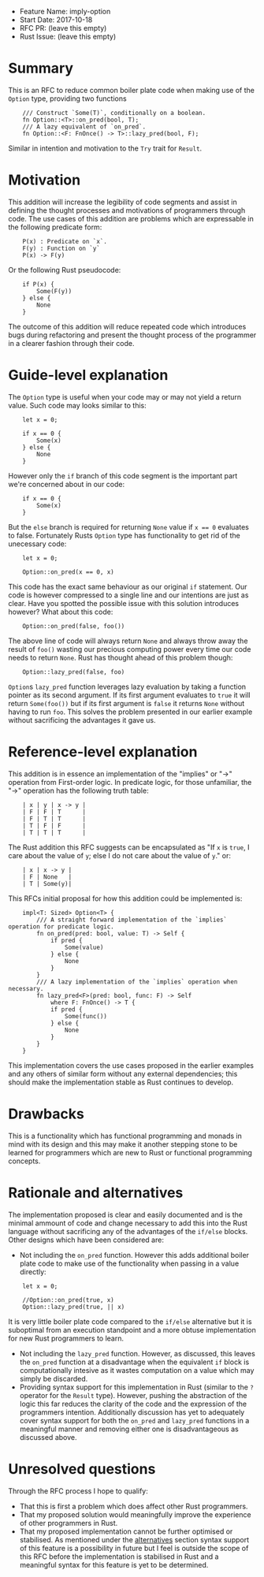 - Feature Name: imply-option
- Start Date: 2017-10-18
- RFC PR: (leave this empty)
- Rust Issue: (leave this empty)

# Summary
[summary]: #summary

This is an RFC to reduce common boiler plate code when making use of the `Option` type, providing two functions
```
    /// Construct `Some(T)`, conditionally on a boolean.
    fn Option::<T>::on_pred(bool, T);
    /// A lazy equivalent of `on_pred`.
    fn Option::<F: FnOnce() -> T>::lazy_pred(bool, F);
```
Similar in intention and motivation to the `Try` trait for `Result`.

# Motivation
[motivation]: #motivation

This addition will increase the legibility of code segments and assist in defining the thought processes and motivations of programmers through code. The use cases of this addition are problems which are expressable in the following predicate form:
```
    P(x) : Predicate on `x`.
    F(y) : Function on `y`
    P(x) -> F(y)
```
Or the following Rust pseudocode:
```
    if P(x) {
        Some(F(y))
    } else {
        None
    }
```
The outcome of this addition will reduce repeated code which introduces bugs during refactoring and present the thought process of the programmer in a clearer fashion through their code.

# Guide-level explanation
[guide-level-explanation]: #guide-level-explanation

The `Option` type is useful when your code may or may not yield a return value.
Such code may looks similar to this:
```
    let x = 0;
    
    if x == 0 {
        Some(x)
    } else {
        None
    }
```
However only the `if` branch of this code segment is the important part we're concerned about in our code:
```
    if x == 0 {
        Some(x)
    }
```
But the `else` branch is required for returning `None` value if `x == 0` evaluates to false.
Fortunately Rusts `Option` type has functionality to get rid of the unecessary code:
```
    let x = 0;
    
    Option::on_pred(x == 0, x)
```
This code has the exact same behaviour as our original `if` statement. Our code is however compressed to a single line and our intentions are just as clear.
Have you spotted the possible issue with this solution introduces however? What about this code:
```
    Option::on_pred(false, foo())
```
The above line of code will always return `None` and always throw away the result of `foo()` wasting our precious computing power every time our code needs to return `None`.
Rust has thought ahead of this problem though:
```
    Option::lazy_pred(false, foo)
```
`Option`s `lazy_pred` function leverages lazy evaluation by taking a function pointer as its second argument. If its first argument evaluates to `true` it will return `Some(foo())` but if its first argument is `false` it returns `None` without having to run `foo`. This solves the problem presented in our earlier example without sacrificing the advantages it gave us.

# Reference-level explanation
[reference-level-explanation]: #reference-level-explanation

This addition is in essence an implementation of the "implies" or "->" operation from First-order logic.
In predicate logic, for those unfamiliar, the "->" operation has the following truth table:
```
    | x | y | x -> y |
    | F | F | T      |
    | F | T | T      |
    | T | F | F      |
    | T | T | T      |
```
The Rust addition this RFC suggests can be encapsulated as "If `x` is `true`, I care about the value of `y`; else I do not care about the value of `y`." or:
```
    | x | x -> y |
    | F | None   |
    | T | Some(y)|
```
This RFCs initial proposal for how this addition could be implemented is:
```
    impl<T: Sized> Option<T> {
        /// A straight forward implementation of the `implies` operation for predicate logic.
        fn on_pred(pred: bool, value: T) -> Self {
            if pred {
                Some(value)
            } else {
                None
            }
        }
        /// A lazy implementation of the `implies` operation when necessary.
        fn lazy_pred<F>(pred: bool, func: F) -> Self
            where F: FnOnce() -> T {
            if pred {
                Some(func())
            } else {
                None
            }
        }
    }
```
This implementation covers the use cases proposed in the earlier examples and any others of similar form without any external dependencies; this should make the implementation stable as Rust continues to develop.

# Drawbacks
[drawbacks]: #drawbacks

This is a functionality which has functional programming and monads in mind with its design and this may make it another stepping stone to be learned for programmers which are new to Rust or functional programming concepts.

# Rationale and alternatives
[alternatives]: #alternatives

The implementation proposed is clear and easily documented and is the minimal ammount of code and change necessary to add this into the Rust language without sacrificing any of the advantages of the `if/else` blocks.
Other designs which have been considered are:
- Not including the `on_pred` function. However this adds additional boiler plate code to make use of the functionality when passing in a value directly:
```
    let x = 0;
    
    //Option::on_pred(true, x)
    Option::lazy_pred(true, || x)
```
It is very little boiler plate code compared to the `if/else` alternative but it is suboptimal from an execution standpoint and a more obtuse implementation for new Rust programmers to learn.
- Not including the `lazy_pred` function. However, as discussed, this leaves the `on_pred` function at a disadvantage when the equivalent `if` block is computationally intesive as it wastes computation on a value which may simply be discarded.
- Providing syntax support for this implementation in Rust (similar to the `?` operator for the `Result` type). However, pushing the abstraction of the logic this far reduces the clarity of the code and the expression of the programmers intention. Additionally discussion has yet to adequately cover syntax support for both the `on_pred` and `lazy_pred` functions in a meaningful manner and removing either one is disadvantageous as discussed above.

# Unresolved questions
[unresolved]: #unresolved-questions

Through the RFC process I hope to qualify:
- That this is first a problem which does affect other Rust programmers.
- That my proposed solution would meaningfully improve the experience of other programmers in Rust.
- That my proposed implementation cannot be further optimised or stabilised.
As mentioned under the [alternatives] section syntax support of this feature is a possibility in future but I feel is outside the scope of this RFC before the implementation is stabilised in Rust and a meaningful syntax for this feature is yet to be determined.
